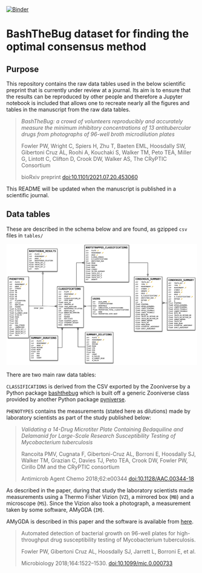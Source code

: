 [![Binder](https://mybinder.org/badge_logo.svg)](https://mybinder.org/v2/gh/fowler-lab/bashthebug-consensus-dataset/HEAD)

# BashTheBug dataset for finding the optimal consensus method

## Purpose

This repository contains the raw data tables used in the below scientific preprint that is currently under review at a journal. Its aim is to ensure that the results can be reproduced by other people and therefore a Jupyter notebook is included that allows one to recreate nearly all the figures and tables in the manuscript from the raw data tables.

> *BashTheBug: a crowd of volunteers reproducibly and accurately measure the minimum inhibitory concentrations of 13 antitubercular drugs from photographs of 96-well broth microdilution plates*
> 
> Fowler PW, Wright C, Spiers H, Zhu T, Baeten EML, Hoosdally SW, Gibertoni Cruz AL, Roohi A, Kouchaki S, Walker TM, Peto TEA, Miller G, Lintott C, Clifton D, Crook DW, Walker AS, The CRyPTIC Consortium
> 
> bioRxiv preprint [doi:10.1101/2021.07.20.453060](https://doi.org/10.1101/2021.07.20.453060)

This README will be updated when the manuscript is published in a scientific journal.

## Data tables

These are described in the schema below and are found, as gzipped `csv` files in `tables/`

![title](DATA_SCHEMA.png)

There are two main raw data tables:

`CLASSIFICATIONS` is derived from the CSV exported by the Zooniverse by a Python package [bashthebug](https://github.com/fowler-lab/bashthebug) which is built off a generic Zooniverse class provided by another Python package [pyniverse](https://github.com/fowler-lab/pyniverse).

`PHENOTYPES` contains the measurements (stated here as dilutions) made by laboratory scientists as part of the study published below:

> *Validating a 14-Drug Microtiter Plate Containing Bedaquiline and Delamanid for Large-Scale Research Susceptibility Testing of Mycobacterium tuberculosis*
> 
> Rancoita PMV, Cugnata F, Gibertoni-Cruz AL, Borroni E, Hoosdally SJ, Walker TM, Grazian C,  Davies TJ, Peto TEA, Crook DW, Fowler PW, Cirillo DM and the CRyPTIC consortium
>
> Antimicrob Agent Chemo 2018;62:e00344 [doi:10.1128/AAC.00344-18](https://doi.org/10.1128/AAC.00344-18)

As described in the paper, during that study the laboratory scientists made measurements using a Thermo Fisher Vizion (`VZ`), a mirrored box (`MB`) and a microscope (`MS`). Since the Vizion also took a photograph, a measurement taken by some software, AMyGDA (`IM`).

AMyGDA is described in this paper and the software is available from [here](https://github.com/fowler-lab/amygda).

> Automated detection of bacterial growth on 96-well plates for high-throughput drug susceptibility testing of Mycobacterium tuberculosis.
>
> Fowler PW, Gibertoni Cruz AL, Hoosdally SJ, Jarrett L, Borroni E, et al.  
> 
> Microbiology 2018;164:1522–1530. [doi:10.1099/mic.0.000733](https://doi.org/10.1099/mic.0.000733)
